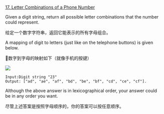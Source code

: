 [17. Letter Combinations of a Phone Number](https://leetcode.com/problems/letter-combinations-of-a-phone-number/)

Given a digit string, return all possible letter combinations that the number could represent.

给定一个数字字符串，返回它能表示的所有字母组合。

A mapping of digit to letters (just like on the telephone buttons) is given below.

数字到字母的映射如下（就像手机的按键）

![](http://upload-images.jianshu.io/upload_images/2732904-5ee1a130a56f2368.png?imageMogr2/auto-orient/strip%7CimageView2/2/w/1240)

```
Input:Digit string "23"
Output: ["ad", "ae", "af", "bd", "be", "bf", "cd", "ce", "cf"].
```

Although the above answer is in lexicographical order, your answer could be in any order you want.

尽管上述答案是按照字母顺序的，你的答案可以按任意顺序。